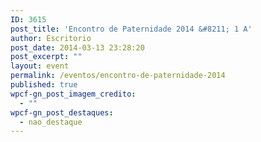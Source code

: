 ```yaml
---
ID: 3615
post_title: 'Encontro de Paternidade 2014 &#8211; 1 A'
author: Escritorio
post_date: 2014-03-13 23:28:20
post_excerpt: ""
layout: event
permalink: /eventos/encontro-de-paternidade-2014
published: true
wpcf-gn_post_imagem_credito:
  - ""
wpcf-gn_post_destaques:
  - nao_destaque
---
```

